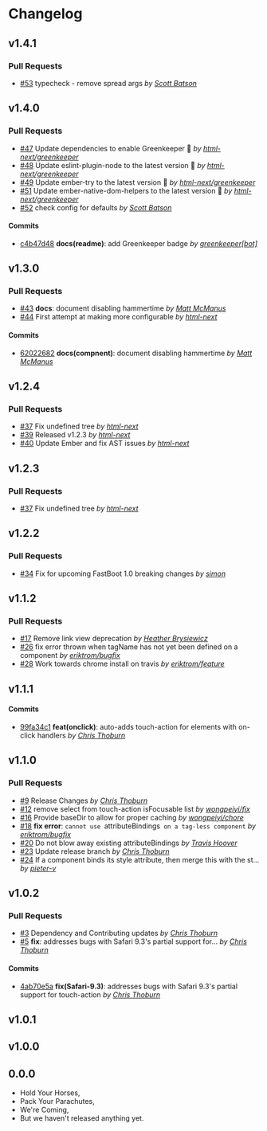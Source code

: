 Changelog
=========

## v1.4.1

### Pull Requests

- [#53](https://github.com/html-next/ember-hammertime/pull/53)  typecheck - remove spread args  *by [Scott Batson](https://github.com/sbatson5)*

## v1.4.0

### Pull Requests

- [#47](https://github.com/html-next/ember-hammertime/pull/47)  Update dependencies to enable Greenkeeper 🌴  *by [html-next/greenkeeper](https://github.com/html-next/greenkeeper)*
- [#48](https://github.com/html-next/ember-hammertime/pull/48)  Update eslint-plugin-node to the latest version 🚀  *by [html-next/greenkeeper](https://github.com/html-next/greenkeeper)*
- [#49](https://github.com/html-next/ember-hammertime/pull/49)  Update ember-try to the latest version 🚀  *by [html-next/greenkeeper](https://github.com/html-next/greenkeeper)*
- [#51](https://github.com/html-next/ember-hammertime/pull/51)  Update ember-native-dom-helpers to the latest version 🚀  *by [html-next/greenkeeper](https://github.com/html-next/greenkeeper)*
- [#52](https://github.com/html-next/ember-hammertime/pull/52)  check config for defaults  *by [Scott Batson](https://github.com/sbatson5)*

#### Commits

- [c4b47d48](https://github.com/html-next/ember-hammertime/commit/c4b47d4836335a00aed3c70188143685300715f1) **docs(readme)**: add Greenkeeper badge *by [greenkeeper[bot]](https://github.com/greenkeeper[bot])*

## v1.3.0

### Pull Requests

- [#43](https://github.com/html-next/ember-hammertime/pull/43) **docs**: document disabling hammertime  *by [Matt McManus](https://github.com/mattmcmanus)*
- [#44](https://github.com/html-next/ember-hammertime/pull/44)  First attempt at making more configurable  *by [html-next](https://github.com/html-next)*

#### Commits

- [62022682](https://github.com/html-next/ember-hammertime/commit/62022682ef6c1530b7fd142ea385ccf3cfee493c) **docs(compnent)**: document disabling hammertime *by [Matt McManus](https://github.com/mattmcmanus)*

## v1.2.4

### Pull Requests

- [#37](https://github.com/html-next/ember-hammertime/pull/37)  Fix undefined tree  *by [html-next](https://github.com/html-next)*
- [#39](https://github.com/html-next/ember-hammertime/pull/39)  Released v1.2.3  *by [html-next](https://github.com/html-next)*
- [#40](https://github.com/html-next/ember-hammertime/pull/40)  Update Ember and fix AST issues  *by [html-next](https://github.com/html-next)*

## v1.2.3

### Pull Requests

- [#37](https://github.com/html-next/ember-hammertime/pull/37)  Fix undefined tree  *by [html-next](https://github.com/html-next)*

## v1.2.2

### Pull Requests

- [#34](https://github.com/html-next/ember-hammertime/pull/34)  Fix for upcoming FastBoot 1.0 breaking changes  *by [simon](https://github.com/simonihmig)*

## v1.1.2

### Pull Requests

- [#17](https://github.com/runspired/ember-hammertime/pull/17)  Remove link view deprecation  *by [Heather Brysiewicz](https://github.com/hbrysiewicz)*
- [#26](https://github.com/runspired/ember-hammertime/pull/26)  fix error thrown when tagName has not yet been defined on a component  *by [eriktrom/bugfix](https://github.com/eriktrom/bugfix)*
- [#28](https://github.com/runspired/ember-hammertime/pull/28)  Work towards chrome install on travis  *by [eriktrom/feature](https://github.com/eriktrom/feature)*

## v1.1.1

#### Commits

- [99fa34c1](https://github.com/runspired/ember-hammertime/commit/99fa34c14a92931dba7f925a40ebbe0e5fa3eb41) **feat(onclick)**: auto-adds touch-action for elements with on-click handlers *by [Chris Thoburn](https://github.com/runspired)*

## v1.1.0

### Pull Requests

- [#9](https://github.com/runspired/ember-hammertime/pull/9)  Release Changes  *by [Chris Thoburn](https://github.com/runspired)*
- [#12](https://github.com/runspired/ember-hammertime/pull/12)  remove select from touch-action isFocusable list  *by [wongpeiyi/fix](https://github.com/wongpeiyi/fix)*
- [#16](https://github.com/runspired/ember-hammertime/pull/16)  Provide baseDir to allow for proper caching  *by [wongpeiyi/chore](https://github.com/wongpeiyi/chore)*
- [#18](https://github.com/runspired/ember-hammertime/pull/18) **fix error**: `cannot use `attributeBindings` on a tag-less component`  *by [eriktrom/bugfix](https://github.com/eriktrom/bugfix)*
- [#20](https://github.com/runspired/ember-hammertime/pull/20)  Do not blow away existing attributeBindings  *by [Travis Hoover](https://github.com/thoov)*
- [#23](https://github.com/runspired/ember-hammertime/pull/23)  Update release branch  *by [Chris Thoburn](https://github.com/runspired)*
- [#24](https://github.com/runspired/ember-hammertime/pull/24)  If a component binds its style attribute, then merge this with the st…  *by [pieter-v](https://github.com/pieter-v)*

## v1.0.2

### Pull Requests

- [#3](https://github.com/runspired/ember-hammertime/pull/3)  Dependency and Contributing updates  *by [Chris Thoburn](https://github.com/runspired)*
- [#5](https://github.com/runspired/ember-hammertime/pull/5) **fix**: addresses bugs with Safari 9.3's partial support for…  *by [Chris Thoburn](https://github.com/runspired)*

#### Commits

- [4ab70e5a](https://github.com/runspired/ember-hammertime/commit/4ab70e5a06773f96372b59a67f4bbdd07e5d3452) **fix(Safari-9.3)**: addresses bugs with Safari 9.3's partial support for touch-action *by [Chris Thoburn](https://github.com/runspired)*

## v1.0.1

## v1.0.0

## 0.0.0

- Hold Your Horses,
- Pack Your Parachutes,
- We're Coming,
- But we haven't released anything yet.
